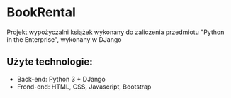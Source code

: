 # BookRental
Projekt wypożyczalni książek wykonany do zaliczenia przedmiotu "Python in the Enterprise", wykonany w DJango
## Użyte technologie:
- Back-end: Python 3 + DJango
- Frond-end: HTML, CSS, Javascript, Bootstrap
